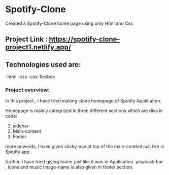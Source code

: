 # Spotify-Clone

Created a Spotify-Clone home page using only Html and Css

## Project Link : https://spotify-clone-project1.netlify.app/

## Technologies used are:
  -html
  -css
  -css-flexbox
  
### Project overview:

In this project , i have tried making clone homepage of Spotify Application.

Homepage is mainly categrized in three different sections which are divs in code:
1. sidebar
2. Main-content
3. Footer

more onwords, I have given sticky-nav at top of the main-content just like in Spotify app.

further, i have tried giving footer just like it was in Application.
playback bar , icons and music image-name is also given in footer section.
